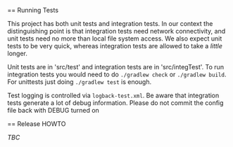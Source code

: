 == Running Tests

This project has both unit tests and integration tests. In our context the distinguishing point is that integration tests
need network connectivity, and unit tests need no more than local file system access. We also expect unit tests to be
very quick, whereas integration tests are allowed to take a _little_ longer.

Unit tests are in 'src/test' and integration tests are in 'src/integTest'. To run integration tests you would need to 
do `./gradlew check` or `./gradlew build`. For unittests just doing `./gradlew test` is enough.

Test logging is controlled via `logback-test.xml`. Be aware that integration tests generate a lot of debug information.
Please do not commit the config file back with DEBUG turned on

== Release HOWTO

*TBC*